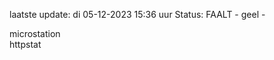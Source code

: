 laatste update: 
di 05-12-2023 15:36   uur 
Status: FAALT - geel - 
<div class="service Y">microstation</div><div class="service Y">httpstat</div>